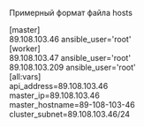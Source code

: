 Примерный формат файла hosts

[master]  
89.108.103.46 ansible_user='root'  
[worker]  
89.108.103.47 ansible_user='root'  
89.108.103.209 ansible_user='root'  
[all:vars]  
api_address=89.108.103.46  
master_ip=89.108.103.46  
master_hostname=89-108-103-46  
cluster_subnet=89.108.103.46/24  
